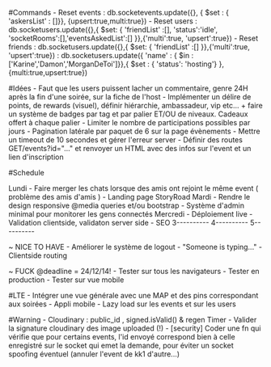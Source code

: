 
#Commands
	- Reset events  : db.socketevents.update({}, { $set : { 'askersList' : []}}, {upsert:true,multi:true})
	- Reset users   : db.socketusers.update({},{ $set: { 'friendList' :[], 'status':'idle', 'socketRooms':[],'eventsAskedList':[] }},{'multi':true, 'upsert':true})
	- Reset friends : db.socketusers.update({},{ $set: { 'friendList' :[] }},{'multi':true, 'upsert':true})
					: db.socketusers.update({ 'name' : { $in : ['Karine','Damon','MorganDeToi']}},{ $set : { 'status': 'hosting'} }, {multi:true,upsert:true})

#Idées
	- Faut que les users puissent lacher un commentaire, genre 24H après la fin d'une soirée, sur la fiche de l'host
	- Implémenter un délire de points, de rewards (visuel), définir hiérarchie, ambassadeur, vip etc...
	  + faire un système de badges par tag et par palier ET/OU de niveaux. Cadeaux offert à chaque palier
	- Limiter le nombre de participations possibles par jours
	- Pagination latérale par paquet de 6 sur la page évènements
	- Mettre un timeout de 10 secondes et gérer l'erreur server
	- Définir des routes  GET/events?id="..." et renvoyer un HTML avec des infos sur l'event et un lien d'inscription

#Schedule 

  Lundi
	- Faire merger les chats lorsque des amis ont rejoint le même event ( problème des amis d'amis )
	- Landing page StoryRoad
  Mardi
	- Rendre le design responsive @media queries et/ou bootstrap
	- Système d'admin minimal pour monitorer les gens connectés
  Mercredi
	- Déploiement live
	- Validation clientside, validaton server side
	- SEO
  3----------
  4----------
  5---------- 

  ~ NICE TO HAVE
	- Améliorer le système de logout
	- "Someone is typing..."
	- Clientside routing

  ~ FUCK @deadline = 24/12/14!
	- Tester sur tous les navigateurs
	- Tester en production
	- Tester sur vue mobile
  
#LTE 
	- Intégrer une vue générale avec une MAP et des pins correspondant aux soirées
	- Appli mobile 
	- Lazy load sur les events et sur les users

#Warning
	- Cloudinary : public_id , signed.isValid() & regen Timer
	- Valider la signature cloudinary des image uploaded (!)
	- [security] Coder une fn qui vérifie que pour certains events, l'id envoyé correspond bien à celle enregistré 
	  sur le socket qui emet la demande, pour éviter un socket spoofing éventuel (annuler l'event de kk1 d'autre...)
